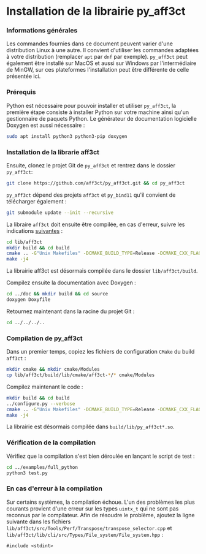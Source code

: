 # Installation de la librairie py_aff3ct

### Informations générales
Les commandes fournies dans ce document peuvent varier d'une distribution Linux à une autre. Il convient d'utiliser les commandes adaptées à votre distribution (remplacer `apt` par `dnf` par exemple). `py_aff3ct` peut également être installé sur MacOS et aussi sur Windows par l'intermédiaire de MinGW, sur ces plateformes l'installation peut être différente de celle présentée ici. 

### Prérequis
Python est nécessaire pour pouvoir installer et utiliser `py_aff3ct`, la première étape consiste à installer Python sur votre machine ainsi qu'un gestionnaire de paquets Python. Le générateur de documentation logicielle Doxygen est aussi nécessaire :

```bash
sudo apt install python3 python3-pip doxygen
```

### Installation de la librarie aff3ct

Ensuite, clonez le projet Git de `py_aff3ct` et rentrez dans le dossier `py_aff3ct`:

```bash    
git clone https://github.com/aff3ct/py_aff3ct.git && cd py_aff3ct
```

`py_aff3ct` dépend des projets `aff3ct` et `py_bind11` qu'il convient de télécharger également :

```bash
git submodule update --init --recursive
```

La libraire `aff3ct` doit ensuite être compilée, en cas d'erreur, suivre les indications [suivantes](#en-cas-derreur-%C3%A0-la-compilation) :

```bash
cd lib/aff3ct
mkdir build && cd build
cmake .. -G"Unix Makefiles" -DCMAKE_BUILD_TYPE=Release -DCMAKE_CXX_FLAGS="-funroll-loops -march=native -fvisibility=hidden -fvisibility-inlines-hidden -faligned-new" -DAFF3CT_COMPILE_EXE="OFF" -DAFF3CT_COMPILE_STATIC_LIB="ON" -DAFF3CT_COMPILE_SHARED_LIB="ON"
make -j4
```

La librairie aff3ct est désormais compilée dans le dossier `lib/aff3ct/build`.

Compilez ensuite la documentation avec Doxygen :

```bash
cd ../doc && mkdir build && cd source
doxygen Doxyfile
```

Retournez maintenant dans la racine du projet Git :

```bash
cd ../../../..
```

### Compilation de py_aff3ct
Dans un premier temps, copiez les fichiers de configuration `CMake` du build `aff3ct` :

```bash
mkdir cmake && mkdir cmake/Modules
cp lib/aff3ct/build/lib/cmake/aff3ct-*/* cmake/Modules
```

Compilez maintenant le code :

```bash
mkdir build && cd build
../configure.py --verbose
cmake .. -G"Unix Makefiles" -DCMAKE_BUILD_TYPE=Release -DCMAKE_CXX_FLAGS="-Wall -funroll-loops -march=native -fvisibility=hidden -fvisibility-inlines-hidden -faligned-new"
make -j4
```

La librairie est désormais compilée dans `build/lib/py_aff3ct*.so`.

### Vérification de la compilation
Vérifiez que la compilation s'est bien déroulée en lançant le script de test :

```bash
cd ../examples/full_python
python3 test.py
```

### En cas d'erreur à la compilation
Sur certains systèmes, la compilation échoue. L'un des problèmes les plus courants provient d'une erreur sur les types `uintx_t` qui ne sont pas reconnus par le compilateur. Afin de résoudre le problème, ajoutez la ligne suivante dans les fichiers `lib/aff3ct/src/Tools/Perf/Transpose/transpose_selector.cpp` et `lib/aff3ct/lib/cli/src/Types/File_system/File_system.hpp` :

    #include <stdint>

